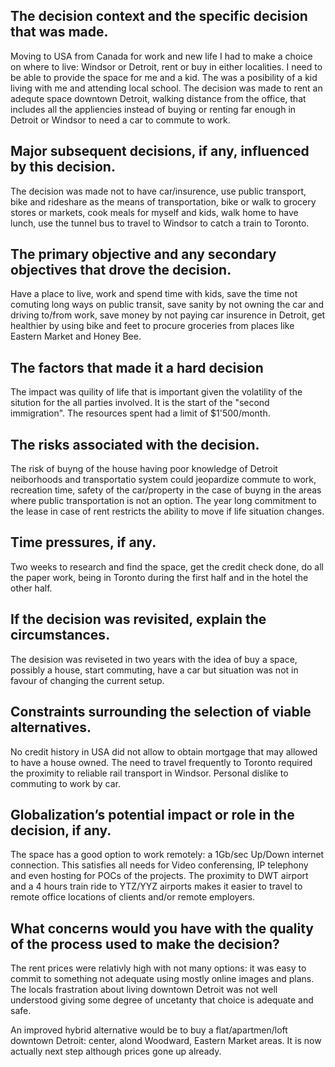 ## The decision context and the specific decision that was made.

Moving to USA from Canada for work and new life I had to make a choice on where to live: Windsor or Detroit, rent or buy in either localities. I need to be able to provide the space for me and a kid. The was a posibility of a kid living with me and attending local school.
The decision was made to rent an adequte space downtown Detroit, walking distance from the office, that includes all the appliencies instead of buying or renting far enough in Detroit or Windsor to need a car to commute to work.

## Major subsequent decisions, if any, influenced by this decision.
The decision was made not to have car/insurence, use public transport, bike and rideshare as the means of transportation, bike or walk to grocery stores or markets, cook meals for myself and kids, walk home to have lunch, use the tunnel bus to travel to Windsor to catch a train to Toronto.

## The primary objective and any secondary objectives that drove the decision.
Have a place to live, work and spend time with kids, save the time not comuting long ways on public transit, save sanity by not owning the car and driving to/from work, save money by not paying car insurence in Detroit, get healthier by using bike and feet to procure groceries from places like Eastern Market and Honey Bee.

## The factors that made it a hard decision
The impact was quility of life that is important given the volatility of the sitution for the all parties involved. It is the start of the "second immigration".
The resources spent had a limit of $1'500/month.

## The risks associated with the decision.
The risk of buyng of the house having poor knowledge of Detroit neiborhoods and transportatio system could jeopardize commute to work, recreation time, safety of the car/property in the case of buyng in the areas where public transportation is not an option.
The year long commitment to the lease in case of rent restricts the ability to move if life situation changes.

## Time pressures, if any.
Two weeks to research and find the space, get the credit check done, do all the paper work, being in Toronto during the first half and in the hotel the other half. 

## If the decision was revisited, explain the circumstances.
The desision was reviseted in two years with the idea of buy a space, possibly a house, start commuting, have a car but situation was not in favour of changing the current setup.

## Constraints surrounding the selection of viable alternatives.
No credit history in USA did not allow to obtain mortgage that may allowed to have a house owned. The need to travel frequently to Toronto required the proximity to reliable rail transport in Windsor. Personal dislike to commuting to work by car.

## Globalization’s potential impact or role in the decision, if any.

The space has a good option to work remotely: a 1Gb/sec Up/Down internet connection. This satisfies all needs for Video conferensing, IP telephony and even hosting for POCs of the projects. The proximity to DWT airport and a 4 hours train ride to YTZ/YYZ airports makes it easier to travel to remote office locations of clients and/or remote employers.

## What concerns would you have with the quality of the process used to make the decision?
The rent prices were relativly high with not many options: it was easy to commit to something not adequate using mostly online images and plans. 
The locals frastration about living downtown Detroit was not well understood giving some degree of uncetanty that choice is adequate and safe.

An improved hybrid alternative would be to buy a flat/apartmen/loft downtown Detroit: center, alond Woodward, Eastern Market areas. It is now actually next step although prices gone up already.
